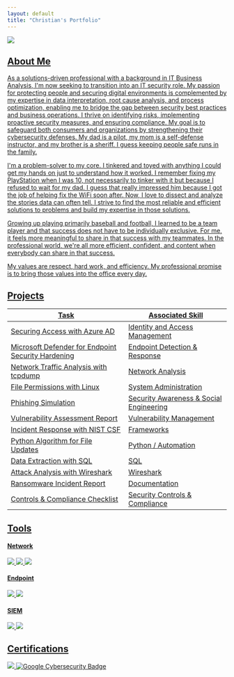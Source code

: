 ```yaml
---
layout: default
title: "Christian's Portfolio"
---
```

<a href="https://linkedin.com/in/christian-arlington-136695239/"><img src="https://img.shields.io/badge/-LinkedIn-0072b1?&style=for-the-badge&logo=linkedin&logoColor=white" /></a> <a href="https://docs.google.com/document/d/1ff5ec5qhqCpcF_ydx_v9Y9o9mxQ7wdpGEV9ekTN0t1M/edit?usp=sharing" />



## About Me

As a solutions-driven professional with a background in IT Business Analysis, I'm now seeking to transition into an IT security role. My passion for protecting people and securing digital environments is complemented by my expertise in data interpretation, root cause analysis, and process optimization, enabling me to bridge the gap between security best practices and business operations. I thrive on identifying risks, implementing proactive security measures, and ensuring compliance. My goal is to safeguard both consumers and organizations by strengthening their cybersecurity defenses. My dad is a pilot, my mom is a self-defense instructor, and my brother is a sheriff. I guess keeping people safe runs in the family.

I'm a problem-solver to my core. I tinkered and toyed with anything I could get my hands on just to understand how it worked. I remember fixing my PlayStation when I was 10, not necessarily to tinker with it but because I refused to wait for my dad. I guess that really impressed him because I got the job of helping fix the WiFi soon after. Now, I love to dissect and analyze the stories data can often tell. I strive to find the most reliable and efficient solutions to problems and build my expertise in those solutions. 

Growing up playing primarily baseball and football, I learned to be a team player and that success does not have to be individually exclusive. For me, it feels more meaningful to share in that success with my teammates. In the professional world, we're all more efficient, confident, and content when everybody can share in that success. 

My values are respect, hard work, and efficiency. My professional promise is to bring those values into the office every day.  

## Projects

| Task                                         | Associated Skill         |
|-----------------------------------------------|----------------------------|
| <a href="https://docs.google.com/document/d/1pNYq3kmROa6xtqSyjoV58eo8j1ANyO--g38V3wEYp64/edit?usp=sharing">Securing Access with Azure AD</a>         | Identity and Access Management |
| <a href="https://docs.google.com/document/d/1Ir-lxCoDhoxXAvzhG5jXkS28WyAmRlXCuTXn6e1GCZc/edit?usp=sharing">Microsoft Defender for Endpoint Security Hardening</a>         | Endpoint Detection & Response |
| <a href="https://docs.google.com/document/d/1dKcUKgUHNRPf7rZUAtOLStviQ4GEVQiYBmxbvJL364U/edit?usp=sharing&resourcekey=0-CPyrpb9gX69jUJqpWc_4uA">Network Traffic Analysis with tcpdump</a> | Network Analysis |
| <a href="https://docs.google.com/document/d/1mHzzMkoGJWYwpaf3QGYO_4PgpQxvD67iRrvqFD9ys68/edit?usp=sharing&resourcekey=0-9wuhXTELuyWNIrnAp59TpA">File Permissions with Linux</a>          | System Administration |
| <a href="https://docs.google.com/document/d/1FCyotqo3tezu3v9u1fy3YhqvtGabQ9LDkCCuIX6Tc-c/edit?usp=sharing">Phishing Simulation</a>                  | Security Awareness & Social Engineering |
| <a href="https://docs.google.com/document/d/19Air-hwzGRwNwqDVvFA8MvxRVftshoJ7HXmmvQSWqi0/edit?usp=sharing&resourcekey=0-fo6f30KPI6J28ALBqPA2oA">Vulnerability Assessment Report</a>      | Vulnerability Management |
| <a href="https://docs.google.com/document/d/15qlSTKYAkqm3AAvgFRFZoghNr4NtGUtrH5JfwZAPLWo/edit?usp=sharing&resourcekey=0-NJVZEc-4ruODAMtvdx75TQ">Incident Response with NIST CSF</a> | Frameworks |
| <a href="https://docs.google.com/document/d/1ZFyJYea8fbIDALBzt-v-5n4SGFLYj4eXLmEd0TKaEOI/edit?usp=sharing">Python Algorithm for File Updates</a>                  | Python / Automation |
| <a href="https://docs.google.com/document/d/1L8d_cpQD_-xV2IPCbiInrvg6627wIuWgvi-hBHu_ujI/edit?usp=sharing&resourcekey=0-TMPUlzyR5A5Uswtzb_jfZg">Data Extraction with SQL</a> | SQL |
| <a href="https://docs.google.com/document/d/1exUJgwg1o47dFe8iWgn6AfSbu2QESnis_6dm4DdTOOk/edit?usp=sharing">Attack Analysis with Wireshark</a> | Wireshark |
| <a href="https://docs.google.com/document/d/1lcyTE3fYRZhmVcYnP5b5ibVetV5eBDtAf8mTd04vi2U/edit?usp=sharing">Ransomware Incident Report</a>                  | Documentation |
| <a href="https://docs.google.com/document/d/188n2fDlUT3fJWzVnCsnQ4iIG1t3ovd0vDdq6FaK-XtE/edit?usp=sharing">Controls & Compliance Checklist</a>                  | Security Controls & Compliance |

## Tools

#### Network
<div>
<img src="https://img.shields.io/badge/-Wireshark-1679A7?&style=for-the-badge&logo=Wireshark&logoColor=white" />
<img src="https://img.shields.io/badge/-Suricata-EF3B2D?&style=for-the-badge&logo=Suricata&logoColor=white" />
<img src="https://img.shields.io/badge/-tcpdump-777BB4?style=for-the-badge&logo=tcpdump&logoColor=white" />
</div>

#### Endpoint
<div>
    <img src="https://img.shields.io/badge/-Microsoft_Defender_for_Endpoint-00A4EF?&style=for-the-badge&logo=Microsoft&logoColor=white" />
    <img src="https://img.shields.io/badge/-CrowdStrike-E00?&style=for-the-badge&logo=CrowdStrike&logoColor=white" />
</div>

#### SIEM
<div>
    <img src="https://img.shields.io/badge/-Splunk-000000?&style=for-the-badge&logo=Splunk&logoColor=white" />
    <img src="https://img.shields.io/badge/-Microsoft_Sentinel-0078D4?&style=for-the-badge&logo=Microsoft&logoColor=white" />
</div>

## Certifications

<div>
<a href="https://www.credly.com/badges/12b38342-05d0-4901-803e-05b55a3c2281/public_url">
    <img src="https://img.shields.io/badge/-Security%2B-FF0000?&style=for-the-badge&logo=CompTIA&logoColor=white" /> 
<a href="https://coursera.org/share/4c66e549df20ab3db742156c9f5233c8"><img src="https://img.shields.io/badge/Google%20Cybersecurity-4285F4?style=for-the-badge&logo=google&logoColor=white" alt="Google Cybersecurity Badge" />
<div>

